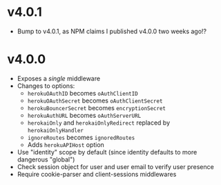 # v4.0.1

- Bump to v4.0.1, as NPM claims I published v4.0.0 two weeks ago!?

# v4.0.0

- Exposes a *single* middleware
- Changes to options:
  - `herokuOAuthID` becomes `oAuthClientID`
  - `herokuOAuthSecret` becomes `oAuthClientSecret`
  - `herokuBouncerSecret` becomes `encryptionSecret`
  - `herokuAuthURL` becomes `oAuthServerURL`
  - `herokaiOnly` and `herokaiOnlyRedirect` replaced by `herokaiOnlyHandler`
  - `ignoreRoutes` becomes `ignoredRoutes`
  - Adds `herokuAPIHost` option
- Use "identity" scope by default (since identity defaults to more dangerous "global")
- Check session object for user and user email to verify user presence
- Require cookie-parser and client-sessions middlewares

